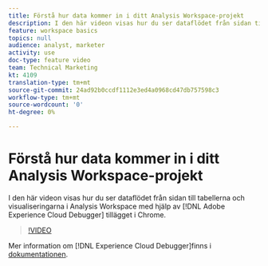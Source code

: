 ```yaml
---
title: Förstå hur data kommer in i ditt Analysis Workspace-projekt
description: I den här videon visas hur du ser dataflödet från sidan till tabellerna och visualiseringarna i Analysis Workspace med tillägget Adobe Experience Cloud Debugger i Chrome.
feature: workspace basics
topics: null
audience: analyst, marketer
activity: use
doc-type: feature video
team: Technical Marketing
kt: 4109
translation-type: tm+mt
source-git-commit: 24ad92b0ccdf1112e3ed4a0968cd47db757598c3
workflow-type: tm+mt
source-wordcount: '0'
ht-degree: 0%

---
```



# Förstå hur data kommer in i ditt Analysis Workspace-projekt

I den här videon visas hur du ser dataflödet från sidan till tabellerna och visualiseringarna i Analysis Workspace med hjälp av [!DNL Adobe Experience Cloud Debugger] tillägget i Chrome.

>[!VIDEO](https://video.tv.adobe.com/v/31072/?quality=12)

Mer information om [!DNL Experience Cloud Debugger]finns i [dokumentationen](https://docs.adobe.com/content/help/en/debugger/using/experience-cloud-debugger.html).

